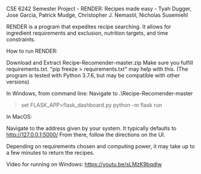 CSE 6242 Semester Project - RENDER: Recipes made easy - Tyah Dugger, Jose Garcia, Patrick Mudge, Christopher J. Nemastil, Nicholas Susemiehl 

RENDER is a program that expedites recipe searching.  It allows for ingredient requirements and exclusion, nutrition targets, and time constraints.

How to run RENDER:

Download and Extract Recipe-Recomender-master.zip
Make sure you fulfill requirements.txt.  "pip freeze > requirements.txt" may help with this.
(The program is tested with Python 3.7.6, but may be compatible with other versions)


In Windows, from command line:
Navigate to .\Recipe-Recomender-master
>set FLASK_APP=flask_dashboard.py
>python -m flask run

In MacOS:


Navigate to the address given by your system.  It typically defaults to http://127.0.0.1:5000/
From there, follow the directions on the UI.

Depending on requirements chosen and computing power, it may take up to a few minutes to return the recipes.

Video for running on Windows: https://youtu.be/sLMzK9bqdlw
